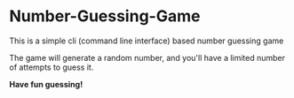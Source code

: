 # Number-Guessing-Game

This is a simple cli (command line interface) based number guessing game

The game will generate a random number, and you'll have a limited number of attempts to guess it.

**Have fun guessing!**
